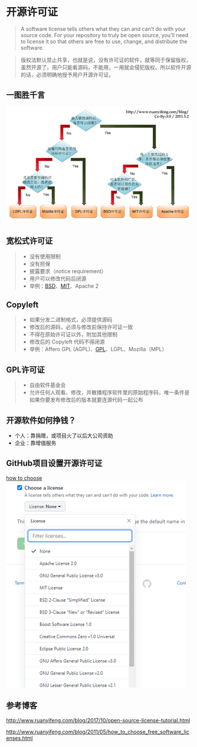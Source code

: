 
# 开源许可证
> A software license tells others what they can and can't do with your source code. For your repository to truly be open source, you'll need to license it so that others are free to use, change, and distribute the software.

> 版权法默认禁止共享，也就是说，没有许可证的软件，就等同于保留版权，虽然开源了，用户只能看源码，不能用，一用就会侵犯版权。所以软件开源的话，必须明确地授予用户开源许可证。

## 一图胜千言
![在这里插入图片描述](assets/eac9747548fc4cadb66c21aeca59eb7d.png)

## 宽松式许可证

> * 没有使用限制
> * 没有担保
> * 披露要求（notice requirement）
> * 用户可以修改代码后闭源
> * 举例：[BSD](https://zh.wikipedia.org/wiki/BSD%E8%AE%B8%E5%8F%AF%E8%AF%81)、[MIT](https://zh.wikipedia.org/wiki/MIT%E8%A8%B1%E5%8F%AF%E8%AD%89)、Apache 2

## Copyleft

> * 如果分发二进制格式，必须提供源码
> * 修改后的源码，必须与修改前保持许可证一致
> * 不得在原始许可证以外，附加其他限制
> * 修改后的 Copyleft 代码不得闭源
> * 举例：Affero GPL (AGPL)、[GPL](https://zh.wikipedia.org/wiki/GNU%E9%80%9A%E7%94%A8%E5%85%AC%E5%85%B1%E8%AE%B8%E5%8F%AF%E8%AF%81)、LGPL、Mozilla（MPL）

## GPL许可证

> * 自由软件基金会
> * 允许任何人观看、修改，并散播程序软件里的原始程序码，唯一条件是如果你要发布修改后的版本就要连源代码一起公布

## 开源软件如何挣钱？
* 个人：靠捐赠，或项目火了以后大公司资助
* 企业：靠增值服务

## GitHub项目设置开源许可证
[how to choose](https://choosealicense.com/)
![在这里插入图片描述](assets/e2f7bd678b3e4f2bbd6cd7b772c99dd0.png)


## 参考博客

http://www.ruanyifeng.com/blog/2017/10/open-source-license-tutorial.html

http://www.ruanyifeng.com/blog/2011/05/how_to_choose_free_software_licenses.html
